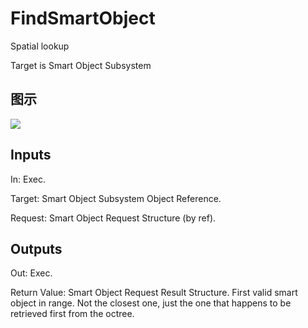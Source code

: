 # FindSmartObject

Spatial lookup

Target is Smart Object Subsystem

## 图示

![]($-20221218-20591747.png)

## Inputs

In: Exec.

Target: Smart Object Subsystem Object Reference.

Request: Smart Object Request Structure (by ref).  

## Outputs

Out: Exec.

Return Value: Smart Object Request Result Structure. First valid smart object in range. Not the closest one, just the one that happens to be retrieved first from the octree.


